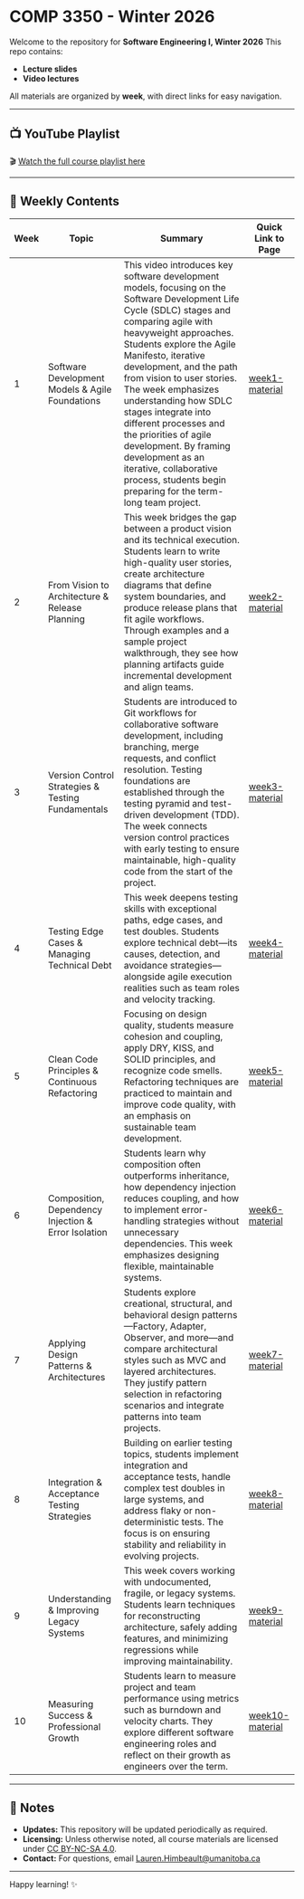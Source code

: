 # COMP 3350 - Winter 2026

Welcome to the repository for **Software Engineering I, Winter 2026** 
This repo contains:

- **Lecture slides** 
- **Video lectures** 

All materials are organized by **week**, with direct links for easy navigation.

---

## 📺 YouTube Playlist

🎬 [Watch the full course playlist here](https://tinyurl.com/4rcym92a)

---

## 📅 Weekly Contents

| Week | Topic                                               | Summary                                                                                                                                                                                                                                                                                                                                                                                                                                                                                                                            | Quick Link to Page|
| ---- | --------------------------------------------------- | ---------------------------------------------------------------------------------------------------------------------------------------------------------------------------------------------------------------------------------------------------------------------------------------------------------------------------------------------------------------------------------------------------------------------------------------------------------------------------------------------------------------------------------- | -------------------------------------------------------------------------------------------------------------------------------------------------------------------------------- |
| 1    | Software Development Models & Agile Foundations     | This video introduces key software development models, focusing on the Software Development Life Cycle (SDLC) stages and comparing agile with heavyweight approaches. Students explore the Agile Manifesto, iterative development, and the path from vision to user stories. The week emphasizes understanding how SDLC stages integrate into different processes and the priorities of agile development. By framing development as an iterative, collaborative process, students begin preparing for the term-long team project. | [week1-material](https://code.cs.umanitoba.ca/comp3350-winter2026/course-materials/-/tree/main/week1)  | 
| 2    | From Vision to Architecture & Release Planning      | This week bridges the gap between a product vision and its technical execution. Students learn to write high-quality user stories, create architecture diagrams that define system boundaries, and produce release plans that fit agile workflows. Through examples and a sample project walkthrough, they see how planning artifacts guide incremental development and align teams.                                                                                                                                               | [week2-material](https://code.cs.umanitoba.ca/comp3350-winter2026/course-materials/-/tree/main/week2)  | 
| 3    | Version Control Strategies & Testing Fundamentals   | Students are introduced to Git workflows for collaborative software development, including branching, merge requests, and conflict resolution. Testing foundations are established through the testing pyramid and test-driven development (TDD). The week connects version control practices with early testing to ensure maintainable, high-quality code from the start of the project.                                                                                                                                          |[week3-material](https://code.cs.umanitoba.ca/comp3350-winter2026/course-materials/-/tree/main/week3)  | 
| 4    | Testing Edge Cases & Managing Technical Debt        | This week deepens testing skills with exceptional paths, edge cases, and test doubles. Students explore technical debt—its causes, detection, and avoidance strategies—alongside agile execution realities such as team roles and velocity tracking.                                                                                                                                                                                                                                                                               |[week4-material](https://code.cs.umanitoba.ca/comp3350-winter2026/course-materials/-/tree/main/week4)  | 
| 5    | Clean Code Principles & Continuous Refactoring      | Focusing on design quality, students measure cohesion and coupling, apply DRY, KISS, and SOLID principles, and recognize code smells. Refactoring techniques are practiced to maintain and improve code quality, with an emphasis on sustainable team development.                                                                                                                                                                                                                                                                 | [week5-material](https://code.cs.umanitoba.ca/comp3350-winter2026/course-materials/-/tree/main/week5)  | 
| 6    | Composition, Dependency Injection & Error Isolation | Students learn why composition often outperforms inheritance, how dependency injection reduces coupling, and how to implement error-handling strategies without unnecessary dependencies. This week emphasizes designing flexible, maintainable systems.                                                                                                                                                                                                                                                                           | [week6-material](https://code.cs.umanitoba.ca/comp3350-winter2026/course-materials/-/tree/main/week6)  | 
| 7    | Applying Design Patterns & Architectures            | Students explore creational, structural, and behavioral design patterns—Factory, Adapter, Observer, and more—and compare architectural styles such as MVC and layered architectures. They justify pattern selection in refactoring scenarios and integrate patterns into team projects.                                                                                                                                                                                                                                            | [week7-material](https://code.cs.umanitoba.ca/comp3350-winter2026/course-materials/-/tree/main/week7)  | 
| 8    | Integration & Acceptance Testing Strategies         | Building on earlier testing topics, students implement integration and acceptance tests, handle complex test doubles in large systems, and address flaky or non-deterministic tests. The focus is on ensuring stability and reliability in evolving projects.                                                                                                                                                                                                                                                                      | [week8-material](https://code.cs.umanitoba.ca/comp3350-winter2026/course-materials/-/tree/main/week8)  | 
| 9    | Understanding & Improving Legacy Systems            | This week covers working with undocumented, fragile, or legacy systems. Students learn techniques for reconstructing architecture, safely adding features, and minimizing regressions while improving maintainability.                                                                                                                                                                                                                                                                                                             | [week9-material](https://code.cs.umanitoba.ca/comp3350-winter2026/course-materials/-/tree/main/week9)  | 
| 10   | Measuring Success & Professional Growth             | Students learn to measure project and team performance using metrics such as burndown and velocity charts. They explore different software engineering roles and reflect on their growth as engineers over the term.                                                                                                                                                                                                                                                                                                               | [week10-material](https://code.cs.umanitoba.ca/comp3350-winter2026/course-materials/-/tree/main/week10)  | 

---

## 📢 Notes

- **Updates:** This repository will be updated periodically as required.
- **Licensing:** Unless otherwise noted, all course materials are licensed under [CC BY-NC-SA 4.0](https://creativecommons.org/licenses/by-nc-sa/4.0/).
- **Contact:** For questions, email Lauren.Himbeault@umanitoba.ca

---

Happy learning! ✨
